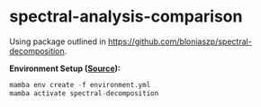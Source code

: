 # spectral-analysis-comparison

Using package outlined in https://github.com/bloniaszp/spectral-decomposition.

**Environment Setup ([Source](https://github.com/bloniaszp/spectral-decomposition)):**

```python
mamba env create -f environment.yml
mamba activate spectral-decomposition
